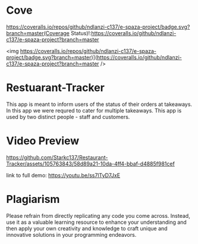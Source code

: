 # Cove
https://coveralls.io/repos/github/ndlanzi-c137/e-spaza-project/badge.svg?branch=master(Coverage Status)!:https://coveralls.io/github/ndlanzi-c137/e-spaza-project?branch=master

<img https://coveralls.io/repos/github/ndlanzi-c137/e-spaza-project/badge.svg?branch=master)](https://coveralls.io/github/ndlanzi-c137/e-spaza-project?branch=master />

# Restuarant-Tracker
This app is meant to inform users of the status of their orders at takeaways. In this app we were requred to cater for multiple takeaways. This app is used by two distinct people - staff and customers.

# Video Preview
https://github.com/Starkc137/Restaurant-Tracker/assets/105763843/58d89a21-10da-4ff4-bbaf-d4885f981cef

link to full demo: https://youtu.be/ss7lTyD7JxE


# Plagiarism
Please refrain from directly replicating any code you come across. Instead, use it as a valuable learning resource to enhance your understanding and then apply your own creativity and knowledge to craft unique and innovative solutions in your programming endeavors.

